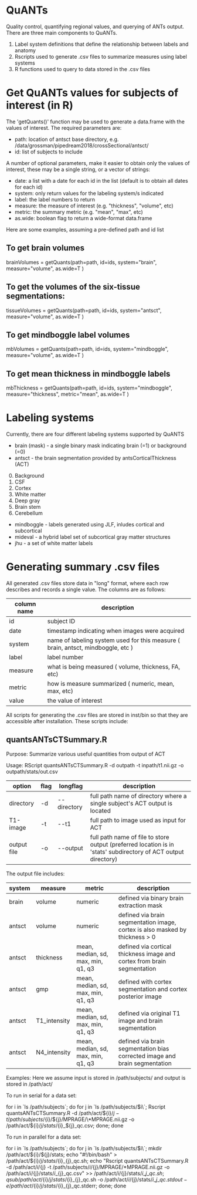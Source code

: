 # QuANTs
Quality control, quantifying regional values, and querying of ANTs output.
There are three main components to QuANTs.

1. Label system definitions that define the relationship between labels and anatomy
2. Rscripts used to generate .csv files to summarize measures using label systems
3. R functions used to query to data stored in the .csv files

# Get QuANTs values for subjects of interest (in R)
The 'getQuants()' function may be used to generate a data.frame with the values of interest. The required parameters are:
* path: location of antsct base directory, e.g. /data/grossman/pipedream2018/crossSectional/antsct/
* id: list of subjects to include

A number of optional parameters, make it easier to obtain only the values of interest, these may be a single string, or a vector of strings:

* date: a list with a date for each id in the list (default is to obtain all dates for each id)
* system: only return values for the labeling system/s indicated
* label: the label numbers to return
* measure: the measure of interest (e.g. "thickness", "volume", etc)
* metric: the summary metric (e.g. "mean", "max", etc)
* as.wide: boolean flag to return a wide-format data.frame

Here are some examples, assuming a pre-defined path and id list

## To get brain volumes

brainVolumes = getQuants(path=path, id=ids, system="brain", measure="volume", as.wide=T )

## To get the volumes of the six-tissue segmentations:

tissueVolumes = getQuants(path=path, id=ids, system="antsct", measure="volume", as.wide=T )

## To get mindboggle label volumes

mbVolumes = getQuants(path=path, id=ids, system="mindboggle", measure="volume", as.wide=T )

## To get mean thickness in mindboggle labels

mbThickness = getQuants(path=path, id=ids, system="mindboggle", measure="thickness", metric="mean", as.wide=T )

# Labeling systems
Currently, there are four different labeling systems supported by QuANTS

* brain (mask) - a single binary mask indicating brain (=1) or background (=0)
* antsct - the brain segmentation provided by antsCorticalThickness (ACT)

0. Background
1. CSF
2. Cortex
3. White matter
4. Deep gray
5. Brain stem
6. Cerebellum

* mindboggle - labels generated using JLF, inludes cortical and subcortical
* mideval - a hybrid label set of subcortical gray matter structures
* jhu - a set of white matter labels

# Generating summary .csv files
All generated .csv files store data in "long" format, where each
row describes and records a single value. The columns are as follows:

| column name | description |
| --- | --- |
| id | subject ID |
| date | timestamp indicating when images were acquired |
| system | name of labeling system used for this measure ( brain, antsct, mindboggle, etc ) |
| label | label number |
| measure | what is being measured ( volume, thickness, FA, etc) |
| metric | how is measure summarized ( numeric, mean, max, etc) |
| value | the value of interest |

All scripts for generating the .csv files are stored in inst/bin so that they
are accessible after installation. These scripts include:

## quantsANTsCTSummary.R
Purpose: Summarize various useful quantities from output of ACT

Usage: RScript quantsANTsCTSummary.R -d outpath -t inpath/t1.nii.gz -o outpath/stats/out.csv

| option | flag | longflag | description |
| --- | --- | --- | --- |
| directory | -d | --directory | full path name of directory where a single subject's ACT output is located |
| T1-image | -t | --t1 | full path to image used as input for ACT |
| output file | -o | --output | full path name of file to store output (preferred location is in 'stats' subdirectory of ACT output directory) |

The output file includes:

| system | measure | metric | description |
| ---  | --- | --- | --- |
| brain | volume | numeric | defined via binary brain extraction mask |
| antsct | volume | numeric | defined via brain segmentation image, cortex is also masked by thickness > 0 |
| antsct | thickness | mean, median, sd, max, min, q1, q3 | defined via cortical thickness image and cortex from brain segmentation |
| antsct | gmp | mean, median, sd, max, min, q1, q3 | defined with cortex segmentation and cortex posterior image |
| antsct | T1_intensity | mean, median, sd, max, min, q1, q3 | defined via original T1 image and brain segmentation |
| antsct | N4_intensity | mean, median, sd, max, min, q1, q3 | defined via brain segmentation bias corrected image and brain segmentation |

Examples: Here we assume input is stored in /path/subjects/ and output is stored in /path/act/

To run in serial for a data set:

for i in \`ls /path/subjects\`; do for j in \`ls /path/subjects/$i\`; Rscript  quantsANTsCTSummary.R -d /path/act/${i}/${j} -t /path/subjects/${i}/${j}/MPRAGE/\*MPRAGE.nii.gz -o /path/act/${i}/${j}/stats/${i}_${j}_qc.csv; done; done

To run in parallel for a data set:

for i in \`ls /path/subjects\`; do for j in \`ls /path/subjects/$i\`; mkdir /path/act/${i}/${j}/stats; echo "#!/bin/bash" > /path/act/${i}/${j}/stats/${i}_{j}\_qc.sh; echo "Rscript  quantsANTsCTSummary.R -d /path/act/${i}/${j} -t /path/subjects/${i}/${j}/MPRAGE/\*MPRAGE.nii.gz -o /path/act/${i}/${j}/stats/${i}\_${j\}_qc.csv" >> /path/act/${i}/${j}/stats/${i}\_{j}\_qc.sh; qsub /path/act/${i}/${j}/stats/${i}\_{j}\_qc.sh -o /path/act/${i}/${j}/stats/${i}\_{j}\_qc.stdout -e /path/act/${i}/${j}/stats/${i}\_{j}\_qc.stderr; done; done
